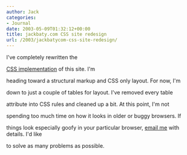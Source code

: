 ```yaml
---
author: Jack
categories:
- Journal
date: 2003-05-09T01:32:12+00:00
title: jackbaty.com CSS site redesign
url: /2003/jackbatycom-css-site-redesign/
---
```


I've completely rewritten the
  

  
[CSS implementation][1] of this site. I'm
  

  
heading toward a structural markup and CSS only layout. For now, I'm
  

  
down to just a couple of tables for layout. I've removed every table
  

  
attribute into CSS rules and cleaned up a bit. At this point, I'm not
  

  
spending too much time on how it looks in older or buggy browsers. If
  

  
things look especially goofy in your particular browser, [email me][2] with details. I'd like
  

  
to solve as many problems as possible.

 [1]: /styles-site.css
 [2]: jbaty@fusionary.com"